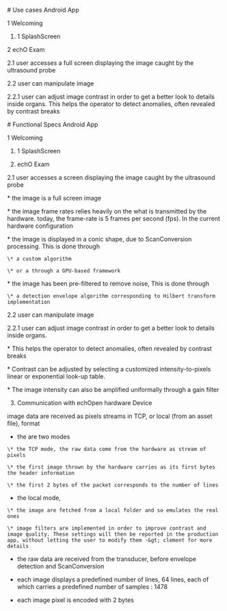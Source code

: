 \# Use cases Android App

1 Welcoming

1. 1 SplashScreen

2 echO Exam

2.1 user accesses a full screen displaying the image caught by the ultrasound probe

2.2 user can manipulate image

2.2.1 user can adjust image contrast in order to get a better look to details inside organs. This helps the operator to detect anomalies, often revealed by contrast breaks

\# Functional Specs Android App

1 Welcoming

1. 1 SplashScreen

2. echO Exam

2.1 user accesses a screen displaying the image caught by the ultrasound probe

\* the image is a full screen image

\* the image frame rates relies heavily on the what is transmitted by the hardware. today, the frame-rate is 5 frames per second \(fps\). In the current hardware configuration

\* the image is displayed in a conic shape, due to ScanConversion processing. This is done through

```
\* a custom algorithm 

\* or a through a GPU-based framework
```

\* the image has been pre-filtered to remove noise, This is done through

```
\* a detection envelope algorithm corresponding to Hilbert transform implementation
```

2.2 user can manipulate image

2.2.1 user can adjust image contrast in order to get a better look to details inside organs.

\* This helps the operator to detect anomalies, often revealed by contrast breaks

\* Contrast can be adjusted by selecting a customized intensity-to-pixels linear or exponential look-up table.

\* The image intensity can also be amplified uniformally through a gain filter

3. Communication with echOpen hardware Device

image data are received as pixels streams in TCP, or local \(from an asset file\), format

* the are two modes

```
\* the TCP mode, the raw data come from the hardware as stream of pixels

\* the first image thrown by the hardware carries as its first bytes the header information 

\* the first 2 bytes of the packet corresponds to the number of lines
```

* the local mode,

```
\* the image are fetched from a local folder and so emulates the real ones

\* image filters are implemented in order to improve contrast and image quality. These settings will then be reported in the production app, without letting the user to modify them -&gt; clement for more details
```

* the raw data are received from the transducer, before envelope detection and ScanConversion

* each image displays a predefined number of lines, 64 lines, each of which carries a predefined number of samples : 1478

* each image pixel is encoded with 2 bytes



